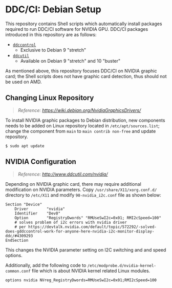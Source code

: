 # DDC/CI: Debian Setup
This repository contains Shell scripts which automatically install packages required to run DDC/CI software for NVIDIA GPU. DDC/CI packages introduced in this repository are as follows:

* [`ddccontrol`](https://github.com/ddccontrol/ddccontrol)
  * Exclusive to Debian 9 "stretch"
* [`ddcutil`](https://github.com/rockowitz/ddcutil)
  * Available on Debian 9 "stretch" and 10 "buster"

As mentioned above, this repository focuses DDC/CI on NVIDIA graphic card; the Shell scripts does not have graphic card detection, thus should not be used on AMD.

## Changing Linux Repository
> *Reference: https://wiki.debian.org/NvidiaGraphicsDrivers/*

To install NVIDIA graphic packages to Debian distribution, new components needs to be added on Linux repository located in `/etc/apt/sources.list`; change the component from `main` to `main contrib non-free` and update repository.

```
$ sudo apt update
```

## NVIDIA Configuration
> *Reference: http://www.ddcutil.com/nvidia/*

Depending on NVIDIA graphic card, there may require additional modification on NVIDIA parameters. Copy `/usr/share/X11/xorg.conf.d/` directory to `/etc/X11` and modify `90-nvidia_i2c.conf` file as shown below:
```
Section "Device"
    Driver        "nvidia"
    Identifier    "Dev0"
    Option        "RegistryDwords" "RMUseSwI2c=0x01; RMI2cSpeed=100"
    # solves problem of i2c errors with nvidia driver
    # per https://devtalk.nvidia.com/default/topic/572292/-solved-does-gddccontrol-work-for-anyone-here-nvidia-i2c-monitor-display-ddc/#4309293
EndSection
```
This changes the NVIDIA parameter setting on I2C switching and and speed options.

Additionally, add the following code to `/etc/modprobe.d/nvidia-kernel-common.conf` file which is about NVIDIA kernel related Linux modules.
```
options nvidia NVreg_RegistryDwords=RMUseSwI2c=0x01;RMI2cSpeed=100
```